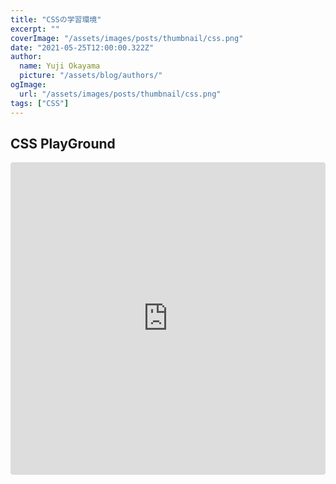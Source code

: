 ```yaml
---
title: "CSSの学習環境"
excerpt: ""
coverImage: "/assets/images/posts/thumbnail/css.png"
date: "2021-05-25T12:00:00.322Z"
author:
  name: Yuji Okayama
  picture: "/assets/blog/authors/"
ogImage:
  url: "/assets/images/posts/thumbnail/css.png"
tags: ["CSS"]
---
```


## CSS PlayGround

<iframe src="https://codesandbox.io/embed/sass-playground-ykk7n?fontsize=14&hidenavigation=1&theme=dark"
     style="width:100%; height:500px; border:0; border-radius: 4px; overflow:hidden;"
     title="Sass-PlayGround"
     allow="accelerometer; ambient-light-sensor; camera; encrypted-media; geolocation; gyroscope; hid; microphone; midi; payment; usb; vr; xr-spatial-tracking"
     sandbox="allow-forms allow-modals allow-popups allow-presentation allow-same-origin allow-scripts"
   ></iframe>